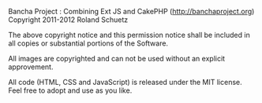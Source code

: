 


Bancha Project : Combining Ext JS and CakePHP (http://banchaproject.org)
Copyright 2011-2012 Roland Schuetz

The above copyright notice and this permission notice shall be included in
all copies or substantial portions of the Software.


All images are copyrighted and can not be used without an explicit approvement.

All code (HTML, CSS and JavaScript) is released under the MIT license. Feel free 
to adopt and use as you like.